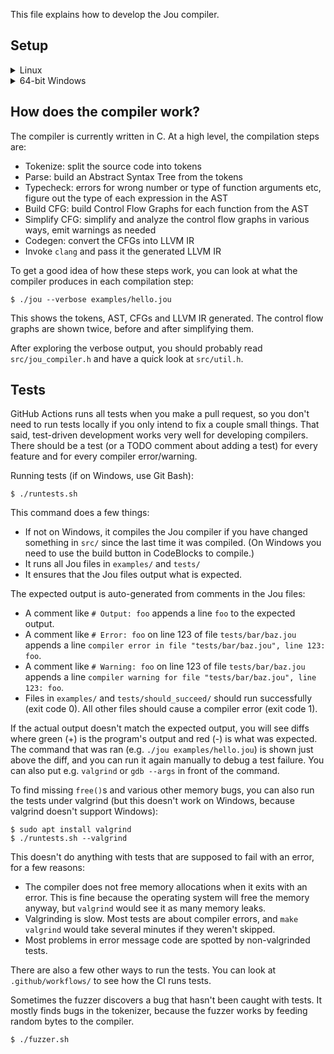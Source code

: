 This file explains how to develop the Jou compiler.


## Setup

<details> <summary>Linux</summary>

Following the [instructions in the README](README.md#setup-linux) is enough.

To edit the C code, you can use any editor that uses `clangd`.
The `make` command creates a file `compile_flags.txt`
to help `clangd` find the LLVM header files.

</details>
    
<details> <summary>64-bit Windows</summary>

1. Download and install Git from [Git's website](https://git-scm.com/download/win) if you don't have it already.
1. To install LLVM, download and run LLVM's GitHub releases:
    [LLVM-13.0.1-win64.exe from here](https://github.com/llvm/llvm-project/releases/tag/llvmorg-13.0.1), or
    [LLVM-11.1.0-win64.exe from here](https://github.com/llvm/llvm-project/releases/tag/llvmorg-11.1.0).
    Check the "Add LLVM to the system PATH for all users" checkbox during the installation.
2. Download and install codeblocks from one of the download sites linked on
    [their official website](http://www.codeblocks.org/downloads/binaries/#imagesoswindows48pnglogo-microsoft-windows).
    Make sure to download a version that comes with mingw,
    such as `codeblocks-20.03mingw-setup.exe`.
    In the setup, the "Standard" installation contains everything you need.
4. Add `C:\Program Files\CodeBlocks\MinGW\bin` to the `PATH` environment variable through Control Panel.
    Without this, CodeBlocks doesn't find `clang`, the C compiler that LLVM comes with that is used to compile the Jou compiler.
    Let me know if you need more detailed instructions for this step.
5. Clone the project with the command prompt:
    ```
    cd Desktop
    git clone https://github.com/Akuli/jou
    ```
    You can put the project anywhere. The above command places it on the desktop.
6. Open the `jou` folder that you cloned with Git.
7. Right-click `llvm_headers.zip` and extract it.
    You should end up with a folder named `llvm_headers` inside the `jou` folder.
8. Start CodeBlocks. It will probably ask you what should be the default C compiler.
    This doesn't really matter because Jou comes with configuration that overrides the default anyway.
8. Open the CodeBlocks project (`jou.cbp` in the `jou` folder) with CodeBlocks.
10. Click the build button (yellow gear) at top of CodeBlocks.
    If everything succeeds, this creates `jou.exe`.
    If something goes wrong, please create an issue on GitHub.
11. Run a Jou program:
    ```
    cd Desktop\jou
    jou.exe examples\hello.jou
    ```
    You should see `Hello World` printed.

If CodeBlocks won't start and complains about a missing file `api-ms-win-crt-string-l1-1-0.dll`,
make sure that LLVM is installed and you remembered to add it to `PATH`.
LLVM conveniently comes with a DLL file that CodeBlocks developers apparently forgot to include.

CodeBlocks doesn't have a dark theme by default.
You can install a dark theme from e.g. [https://github.com/virtualmanu/Codeblocks-Themes](https://github.com/virtualmanu/Codeblocks-Themes).

</details>


## How does the compiler work?

The compiler is currently written in C. At a high level, the compilation steps are:
- Tokenize: split the source code into tokens
- Parse: build an Abstract Syntax Tree from the tokens
- Typecheck: errors for wrong number or type of function arguments etc, figure out the type of each expression in the AST
- Build CFG: build Control Flow Graphs for each function from the AST
- Simplify CFG: simplify and analyze the control flow graphs in various ways, emit warnings as needed
- Codegen: convert the CFGs into LLVM IR
- Invoke `clang` and pass it the generated LLVM IR

To get a good idea of how these steps work,
you can look at what the compiler produces in each compilation step:

```
$ ./jou --verbose examples/hello.jou
```

This shows the tokens, AST, CFGs and LLVM IR generated.
The control flow graphs are shown twice, before and after simplifying them.

After exploring the verbose output, you should probably
read `src/jou_compiler.h` and have a quick look at `src/util.h`.


## Tests

GitHub Actions runs all tests when you make a pull request,
so you don't need to run tests locally if you only intend to fix a couple small things.
That said, test-driven development works very well for developing compilers.
There should be a test (or a TODO comment about adding a test)
for every feature and for every compiler error/warning.

Running tests (if on Windows, use Git Bash):

```
$ ./runtests.sh
```

This command does a few things:
- If not on Windows, it compiles the Jou compiler if you have changed something in `src/` since the last time it was compiled. (On Windows you need to use the build button in CodeBlocks to compile.)
- It runs all Jou files in `examples/` and `tests/`
- It ensures that the Jou files output what is expected.

The expected output is auto-generated from comments in the Jou files:

- A comment like `# Output: foo` appends a line `foo` to the expected output.
- A comment like `# Error: foo` on line 123 of file `tests/bar/baz.jou` appends a line
    `compiler error in file "tests/bar/baz.jou", line 123: foo`.
- A comment like `# Warning: foo` on line 123 of file `tests/bar/baz.jou` appends a line
    `compiler warning for file "tests/bar/baz.jou", line 123: foo`.
- Files in `examples/` and `tests/should_succeed/` should run successfully (exit code 0).
    All other files should cause a compiler error (exit code 1).

If the actual output doesn't match the expected output, you will see diffs where
green (+) is the program's output and red (-) is what was expected.
The command that was ran (e.g. `./jou examples/hello.jou`) is shown just above the diff,
and you can run it again manually to debug a test failure.
You can also put e.g. `valgrind` or `gdb --args` in front of the command.

To find missing `free()`s and various other memory bugs,
you can also run the tests under valgrind
(but this doesn't work on Windows, because valgrind doesn't support Windows):

```
$ sudo apt install valgrind
$ ./runtests.sh --valgrind
```

This doesn't do anything with tests that are supposed to fail with an error, for a few reasons:
- The compiler does not free memory allocations when it exits with an error.
    This is fine because the operating system will free the memory anyway,
    but `valgrind` would see it as many memory leaks.
- Valgrinding is slow. Most tests are about compiler errors,
    and `make valgrind` would take several minutes if they weren't skipped.
- Most problems in error message code are spotted by non-valgrinded tests.

There are also a few other ways to run the tests.
You can look at `.github/workflows/` to see how the CI runs tests.

Sometimes the fuzzer discovers a bug that hasn't been caught with tests.
It mostly finds bugs in the tokenizer,
because the fuzzer works by feeding random bytes to the compiler.

```
$ ./fuzzer.sh
```
